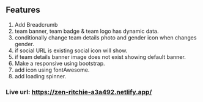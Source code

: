 ## Features

1. Add Breadcrumb
2. team banner, team badge & team logo has dynamic data.
3. conditionally change team details photo and gender icon when changes gender.
4. if social URL is existing social icon will show.
5. if team details banner image does not exist showing default banner.
6. Make a responsive using bootstrap.
7. add icon using fontAwesome.
8. add loading spinner.

### Live url: https://zen-ritchie-a3a492.netlify.app/
